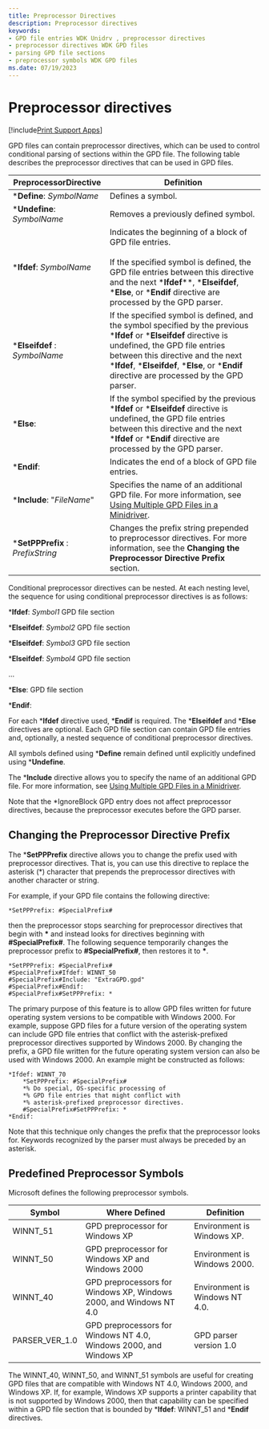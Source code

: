 ```yaml
---
title: Preprocessor Directives
description: Preprocessor directives
keywords:
- GPD file entries WDK Unidrv , preprocessor directives
- preprocessor directives WDK GPD files
- parsing GPD file sections
- preprocessor symbols WDK GPD files
ms.date: 07/19/2023
---
```


# Preprocessor directives

[!include[Print Support Apps](../includes/print-support-apps.md)]

GPD files can contain preprocessor directives, which can be used to control conditional parsing of sections within the GPD file. The following table describes the preprocessor directives that can be used in GPD files.

| PreprocessorDirective | Definition |
|--|--|
| \***Define**: *SymbolName* | Defines a symbol. |
| \***Undefine**: *SymbolName* | Removes a previously defined symbol. |
| \***Ifdef**: *SymbolName* | Indicates the beginning of a block of GPD file entries.<br><br>If the specified symbol is defined, the GPD file entries between this directive and the next \***Ifdef****, \***Elseifdef**, \***Else**, or \***Endif** directive are processed by the GPD parser. |
| \***Elseifdef** : *SymbolName* | If the specified symbol is defined, and the symbol specified by the previous \***Ifdef** or \***Elseifdef** directive is undefined, the GPD file entries between this directive and the next \***Ifdef**, \***Elseifdef**,  \***Else**, or \***Endif** directive are processed by the GPD parser. |
| \***Else**: | If the symbol specified by the previous \***Ifdef** or \***Elseifdef** directive is undefined, the GPD file entries between this directive and the next \***Ifdef** or \***Endif** directive are processed by the GPD parser. |
| \***Endif**: | Indicates the end of a block of GPD file entries. |
| \***Include**: "*FileName*" | Specifies the name of an additional GPD file. For more information, see [Using Multiple GPD Files in a Minidriver](using-multiple-gpd-files-in-a-minidriver.md). |
| \***SetPPPrefix** : *PrefixString* | Changes the prefix string prepended to preprocessor directives. For more information, see the **Changing the Preprocessor Directive Prefix** section. |

Conditional preprocessor directives can be nested. At each nesting level, the sequence for using conditional preprocessor directives is as follows:

\***Ifdef**: *Symbol1* GPD file section

\***Elseifdef**: *Symbol2* GPD file section

\***Elseifdef**: *Symbol3* GPD file section

\***Elseifdef**: *Symbol4* GPD file section

...

\***Else**: GPD file section

\***Endif**:

For each \***Ifdef** directive used, \***Endif** is required. The \***Elseifdef** and \***Else** directives are optional. Each GPD file section can contain GPD file entries and, optionally, a nested sequence of conditional preprocessor directives.

All symbols defined using \***Define** remain defined until explicitly undefined using \***Undefine**.

The \***Include** directive allows you to specify the name of an additional GPD file. For more information, see [Using Multiple GPD Files in a Minidriver](using-multiple-gpd-files-in-a-minidriver.md).

Note that the \*IgnoreBlock GPD entry does not affect preprocessor directives, because the preprocessor executes before the GPD parser.

## Changing the Preprocessor Directive Prefix

The \***SetPPPrefix** directive allows you to change the prefix used with preprocessor directives. That is, you can use this directive to replace the asterisk (\*) character that prepends the preprocessor directives with another character or string.

For example, if your GPD file contains the following directive:

```GPD
*SetPPPrefix: #SpecialPrefix#
```

then the preprocessor stops searching for preprocessor directives that begin with **\*** and instead looks for directives beginning with **\#SpecialPrefix\#**. The following sequence temporarily changes the preprocessor prefix to **\#SpecialPrefix\#**, then restores it to **\***.

```GPD
*SetPPPrefix: #SpecialPrefix#
#SpecialPrefix#Ifdef: WINNT_50
#SpecialPrefix#Include: "ExtraGPD.gpd"
#SpecialPrefix#Endif:
#SpecialPrefix#SetPPPrefix: *
```

The primary purpose of this feature is to allow GPD files written for future operating system versions to be compatible with Windows 2000. For example, suppose GPD files for a future version of the operating system can include GPD file entries that conflict with the asterisk-prefixed preprocessor directives supported by Windows 2000. By changing the prefix, a GPD file written for the future operating system version can also be used with Windows 2000. An example might be constructed as follows:

```GPD
*Ifdef: WINNT_70
    *SetPPPrefix: #SpecialPrefix#
    *% Do special, OS-specific processing of
    *% GPD file entries that might conflict with
    *% asterisk-prefixed preprocessor directives.
    #SpecialPrefix#SetPPPrefix: *
*Endif:
```

Note that this technique only changes the prefix that the preprocessor looks for. Keywords recognized by the parser must always be preceded by an asterisk.

## Predefined Preprocessor Symbols

Microsoft defines the following preprocessor symbols.

| Symbol | Where Defined | Definition |
|--|--|--|
| WINNT_51 | GPD preprocessor for Windows XP | Environment is Windows XP. |
| WINNT_50 | GPD preprocessor for Windows XP and Windows 2000 | Environment is Windows 2000. |
| WINNT_40 | GPD preprocessors for Windows XP, Windows 2000, and Windows NT 4.0 | Environment is Windows NT 4.0. |
| PARSER_VER_1.0 | GPD preprocessors for Windows NT 4.0, Windows 2000, and Windows XP | GPD parser version 1.0 |

The WINNT_40, WINNT_50, and WINNT_51 symbols are useful for creating GPD files that are compatible with Windows NT 4.0, Windows 2000, and Windows XP. If, for example, Windows XP supports a printer capability that is not supported by Windows 2000, then that capability can be specified within a GPD file section that is bounded by \***Ifdef**: WINNT\_51 and \***Endif** directives.
